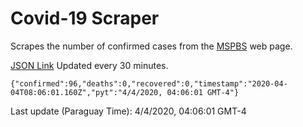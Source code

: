 # Covid-19 Scraper

Scrapes the number of confirmed cases from the [MSPBS](https://www.mspbs.gov.py/covid-19.php) web page.

[JSON Link](https://jmayalag.github.io/covid19-scrape/cases.json)
Updated every 30 minutes.
```
{"confirmed":96,"deaths":0,"recovered":0,"timestamp":"2020-04-04T08:06:01.160Z","pyt":"4/4/2020, 04:06:01 GMT-4"}
```
Last update (Paraguay Time): 4/4/2020, 04:06:01 GMT-4